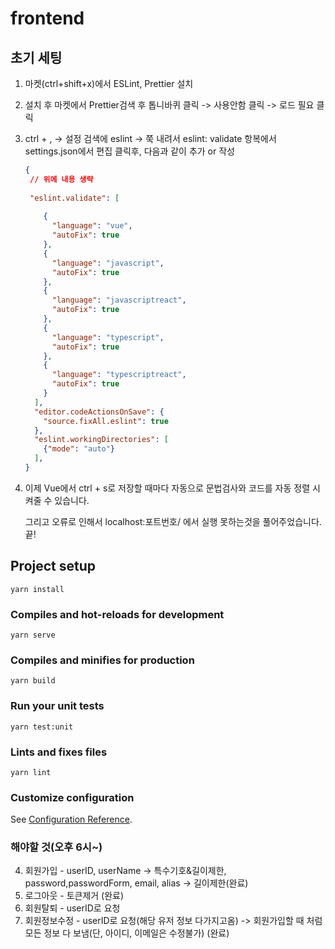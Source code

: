 # frontend



## 초기 세팅

1. 마켓(ctrl+shift+x)에서 ESLint, Prettier 설치

2. 설치 후 마켓에서 Prettier검색 후 톱니바퀴 클릭 -> 사용안함 클릭 -> 로드 필요 클릭

3. ctrl + , -> 설정 검색에 eslint -> 쭉 내려서 eslint: validate 항복에서 settings.json에서 편집 클릭후, 다음과 같이 추가 or 작성

   ```json
   {
   	// 위에 내용 생략
       
   	"eslint.validate": [
     
       {
         "language": "vue",
         "autoFix": true
       },
       {
         "language": "javascript",
         "autoFix": true
       },
       {
         "language": "javascriptreact",
         "autoFix": true
       },
       {
         "language": "typescript",
         "autoFix": true
       },
       {
         "language": "typescriptreact",
         "autoFix": true
       }
     ],
     "editor.codeActionsOnSave": {
       "source.fixAll.eslint": true
     },
     "eslint.workingDirectories": [
       {"mode": "auto"}
     ],
   }
   ```

4. 이제 Vue에서 ctrl + s로 저장할 때마다 자동으로 문법검사와 코드를 자동 정렬 시켜줄 수 있습니다.

   그리고 오류로 인해서 localhost:포트번호/ 에서 실행 못하는것을 풀어주었습니다. 끝!

## Project setup
```
yarn install
```

### Compiles and hot-reloads for development
```
yarn serve
```

### Compiles and minifies for production
```
yarn build
```

### Run your unit tests
```
yarn test:unit
```

### Lints and fixes files
```
yarn lint
```

### Customize configuration
See [Configuration Reference](https://cli.vuejs.org/config/).

### 해야할 것(오후 6시~)
4. 회원가입 - userID, userName -> 특수기호&길이제한, password,passwordForm, email, alias -> 길이제한(완료)
1. 로그아웃 - 토큰제거 (완료)
2. 회원탈퇴 - userID로 요청
3. 회원정보수정 - userID로 요청(해당 유저 정보 다가지고옴) -> 회원가입할 때 처럼 모든 정보 다 보냄(단, 아이디, 이메일은 수정불가) (완료)
